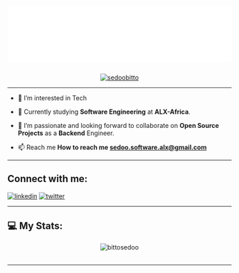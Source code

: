 <!--<h1 align="center">Hi there 👋, I'm Bitto Sedoo</h1>-->

<h1 align = "center">
<img src="header.svg" />
</h1>

<p align="center"> <a href="https://twitter.com/iankisali_" target="blank"><img src="https://img.shields.io/twitter/follow/sedoobitto?color=1DA1F2&logo=twitter&style=for-the-badge" alt="sedoobitto" /></a> </p>

---

- 👀 I’m interested in Tech

- 🔭 Currently studying **Software Engineering** at **ALX-Africa**.

- 👯 I’m passionate and looking forward to collaborate on **Open Source Projects** as a **Backend** Engineer.

- 📫 Reach me **How to reach me sedoo.software.alx@gmail.com**
---



## Connect with me:
[<img src='https://cdn.jsdelivr.net/npm/simple-icons@3.0.1/icons/linkedin.svg' alt='linkedin' height='40'>](https://www.linkedin.com/in/sedoobitto/)
[<img src='https://cdn.jsdelivr.net/npm/simple-icons@3.0.1/icons/twitter.svg' alt='twitter' height='40'>](https://twitter.com/sedoobitto) 

---

<!-- BLOG-POST-LIST:START -->
## 💻 My Stats:
<div align="center">

<!--<img height="180em" src="https://github-readme-stats.vercel.app/api?username=bittosedoo&show_icons=true&theme=github_dark&count_private=true"/>
<img height="180em" src="https://github-readme-stats.vercel.app/api/top-langs/?username=bittosedoo&layout=compact&langs_count=7&theme=github_dark"/>-->

<img align="center" src="https://github-readme-streak-stats.herokuapp.com/?user=bittosedoo&&theme=tokyonight" alt="bittosedoo" />

<br>
<br>

</div>

---








<!---
- 👋 Hi, I’m Bitto Sedoo
- 👀 I’m interested in Tech
- 🌱 I’m currently learning Software Engineering at ALX
- 💞️ I’m looking to collaborate on projects
- 📫 How to reach me sedoo.software.alx@gmail.com
- 🌱 I’m currently doing short specialization as a Backend Engineer.
- 🌱 Working on Data Structures and Algorithms in C. Check out **[here](https://github.com/bittosedoo/C-Data-Structures-Algorithms)**. Feel free to contribute via PR.


<span> [𝐏𝐨𝐫𝐭𝐟𝐨𝐥𝐢𝐨 𝐖𝐞𝐛𝐬𝐢𝐭𝐞](https://bittosedoo.github.io/)&emsp;|&emsp;[𝐑𝐞𝐬𝐮𝐦𝐞](https://bittosedoo.github.io/Bitto-Sedoo-Resume.html) </span>

bittosedoo/bittosedoo is a ✨ special ✨ repository because its `README.md` (this file) appears on your GitHub profile.
You can click the Preview link to take a look at your changes.
--->
